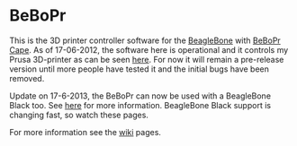 BeBoPr
======

This is the 3D printer controller software for the [BeagleBone](http://beagleboard.org/) with [BeBoPr Cape](http://circuitco.com/support/index.php?title=BeBoPr_Cape). As of 17-06-2012, the software here is operational and it controls my Prusa 3D-printer as can be seen [here](http://www.youtube.com/watch?v=yfPLskLrslA&feature=youtu.be). For now it will remain a pre-release version until more people have tested it and the initial bugs have been removed.

Update on 17-6-2013, the BeBoPr can now be used with a BeagleBone Black too. See [here](https://github.com/modmaker/BeBoPr/wiki/BeBoPr-goes-Black) for more information. BeagleBone Black support is changing fast, so watch these pages.


For more information see the [wiki](https://github.com/modmaker/BeBoPr/wiki/Home-of-the-BeBoPr) pages.


